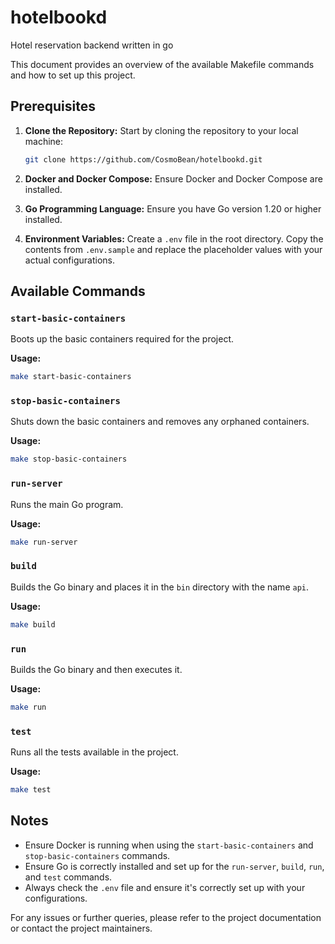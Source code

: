 # hotelbookd
Hotel reservation backend written in go

This document provides an overview of the available Makefile commands and how to set up this project.

## Prerequisites

1. **Clone the Repository:** Start by cloning the repository to your local machine:
   ```bash
   git clone https://github.com/CosmoBean/hotelbookd.git
   ```

2. **Docker and Docker Compose:** Ensure Docker and Docker Compose are installed.

3. **Go Programming Language:** Ensure you have Go version 1.20 or higher installed.

4. **Environment Variables:** Create a `.env` file in the root directory. Copy the contents from `.env.sample` and replace the placeholder values with your actual configurations.

## Available Commands

### `start-basic-containers`

Boots up the basic containers required for the project.

**Usage:**
```bash
make start-basic-containers
```

### `stop-basic-containers`

Shuts down the basic containers and removes any orphaned containers.

**Usage:**
```bash
make stop-basic-containers
```

### `run-server`

Runs the main Go program.

**Usage:**
```bash
make run-server
```

### `build`

Builds the Go binary and places it in the `bin` directory with the name `api`.

**Usage:**
```bash
make build
```

### `run`

Builds the Go binary and then executes it.

**Usage:**
```bash
make run
```

### `test`

Runs all the tests available in the project.

**Usage:**
```bash
make test
```

## Notes

- Ensure Docker is running when using the `start-basic-containers` and `stop-basic-containers` commands.
- Ensure Go is correctly installed and set up for the `run-server`, `build`, `run`, and `test` commands.
- Always check the `.env` file and ensure it's correctly set up with your configurations.

For any issues or further queries, please refer to the project documentation or contact the project maintainers.
